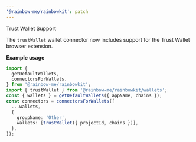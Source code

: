 ```yaml
---
'@rainbow-me/rainbowkit': patch
---
```


Trust Wallet Support

The `trustWallet` wallet connector now includes support for the Trust Wallet browser extension.

**Example usage**

```ts
import {
  getDefaultWallets,
  connectorsForWallets,
} from '@rainbow-me/rainbowkit';
import { trustWallet } from '@rainbow-me/rainbowkit/wallets';
const { wallets } = getDefaultWallets({ appName, chains });
const connectors = connectorsForWallets([
  ...wallets,
  {
    groupName: 'Other',
    wallets: [trustWallet({ projectId, chains })],
  },
]);
```
